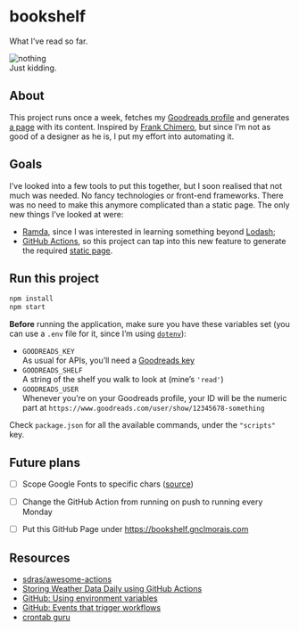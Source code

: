 # bookshelf
What I’ve read so far.

![nothing](https://media.giphy.com/media/baPIkfAo0Iv5K/giphy.gif)  
Just kidding.


## About

This project runs once a week, fetches my [Goodreads profile][2] and generates [a page][1] with its content. Inspired by [Frank Chimero][0], but since I’m not as good of a designer as he is, I put my effort into automating it.


## Goals

I’ve looked into a few tools to put this together, but I soon realised that not much was needed. No fancy technologies or front-end frameworks. There was no need to make this anymore complicated than a static page. The only new things I’ve looked at were:
- [Ramda](https://ramdajs.com), since I was interested in learning something beyond [Lodash](https://lodash.com);
- [GitHub Actions](https://github.com/features/actions), so this project can tap into this new feature to generate the required [static page][1].


## Run this project

```bash
npm install
npm start
```
**Before** running the application, make sure you have these variables set (you can use a `.env` file for it, since I’m using [`dotenv`](https://github.com/motdotla/dotenv)):
- `GOODREADS_KEY`  
  As usual for APIs, you’ll need a [Goodreads key](https://www.goodreads.com/api/keys)
- `GOODREADS_SHELF`  
  A string of the shelf you walk to look at (mine’s `'read'`)
- `GOODREADS_USER`  
  Whenever you’re on your Goodreads profile, your ID will be the numeric part at `https://www.goodreads.com/user/show/12345678-something`

Check `package.json` for all the available commands, under the `"scripts"` key.


## Future plans
- [ ] Scope Google Fonts to specific chars ([source](https://twitter.com/addyosmani/status/1229344737724784640))
- [ ] Change the GitHub Action from running on push to running every Monday
- [ ] Put this GitHub Page under https://bookshelf.gnclmorais.com


## Resources
- [sdras/awesome-actions][3]
- [Storing Weather Data Daily using GitHub Actions][4]
- [GitHub: Using environment variables][5]
- [GitHub: Events that trigger workflows][6]
- [crontab guru][7]


[0]: https://frankchimero.com/reading/
[1]: https://gnclmorais.github.io/bookshelf
[2]: https://goodreads.com/gnclmorais
[3]: https://github.com/sdras/awesome-actions
[4]: https://codeburst.io/storing-weather-data-daily-using-github-actions-c2b0ed513ca6
[5]: https://help.github.com/en/actions/configuring-and-managing-workflows/using-environment-variables
[6]: https://help.github.com/en/actions/reference/events-that-trigger-workflows
[7]: https://crontab.guru
